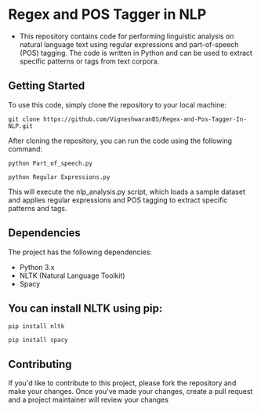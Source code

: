 # Regex and POS Tagger in NLP
- This repository contains code for performing linguistic analysis on natural language text using regular expressions and part-of-speech (POS) tagging. The code is written in Python and can be used to extract specific patterns or tags from text corpora.

## Getting Started
To use this code, simply clone the repository to your local machine:

```
git clone https://github.com/VigneshwaranBS/Regex-and-Pos-Tagger-In-NLP.git
```

After cloning the repository, you can run the code using the following command:

```
python Part_of_speech.py
```
```
python Regular Expressions.py
```

This will execute the nlp_analysis.py script, which loads a sample dataset and applies regular expressions and POS tagging to extract specific patterns and tags.

## Dependencies
The project has the following dependencies:

- Python 3.x
- NLTK (Natural Language Toolkit)
- Spacy

## You can install NLTK using pip:

 ```
pip install nltk
```
```
pip install spacy
```

## Contributing
If you'd like to contribute to this project, please fork the repository and make your changes. Once you've made your changes, create a pull request and a project maintainer will review your changes
